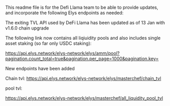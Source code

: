This readme file is for the Defi Llama team to be able to provide updates, and incorporate the following Elys endpoints as needed:

The exiting TVL API used by DeFi Llama has been updated as of 13 Jan with v1.6.0 chain upgrade

The following link now contains all liqiuidity pools and also includes single asset staking (so far only USDC staking):

https://api.elys.network/elys-network/elys/amm/pool?pagination.count_total=true&pagination.per_page=1000&pagination.key=

New endpoints have been added

Chain tvl: 
https://api.elys.network/elys-network/elys/masterchef/chain_tvl

pool tvl:

https://api.elys.network/elys-network/elys/masterchef/all_liquidity_pool_tvl
